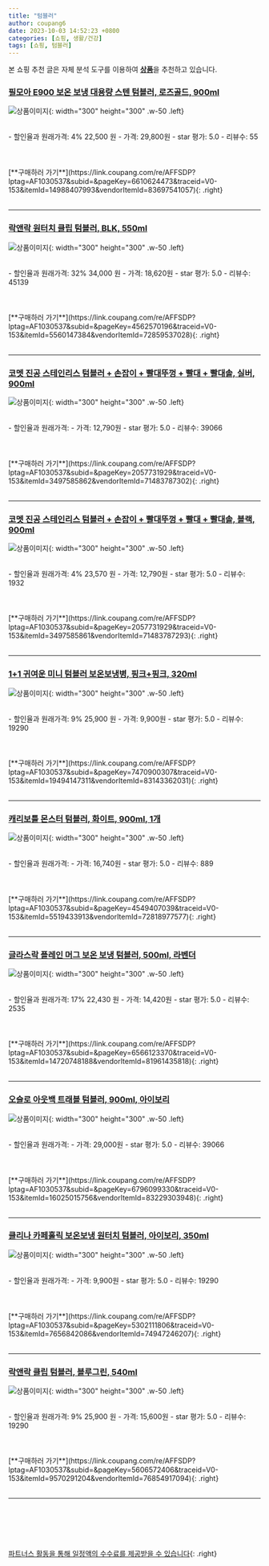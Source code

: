 ```yaml
---
title: "텀블러"
author: coupang6
date: 2023-10-03 14:52:23 +0800
categories: [쇼핑, 생활/건강]
tags: [쇼핑, 텀블러]
---
```


본 쇼핑 추천 글은 자체 분석 도구를 이용하여 [**상품**](https://link.coupang.com/a/bao1ui)을 추천하고 있습니다.

### [필모아 E900 보온 보냉 대용량 스텐 텀블러, 로즈골드, 900ml](https://link.coupang.com/re/AFFSDP?lptag=AF1030537&subid=&pageKey=6610624473&traceid=V0-153&itemId=14988407993&vendorItemId=83697541057)

![상품이미지](https://thumbnail7.coupangcdn.com/thumbnails/remote/230x230ex/image/vendor_inventory/5565/91f4f4f4efddb79f83ff8a96866862ba7b19ae2a2ae58b4e7ac6b3330f4b.jpg){: width="300" height="300" .w-50 .left}


<br>
- 할인율과 원래가격: 4%  22,500   원
- 가격: 29,800원
- star 평가: 5.0
- 리뷰수: 55
<br>
<br>
<br>
<br>
[**구매하러 가기**](https://link.coupang.com/re/AFFSDP?lptag=AF1030537&subid=&pageKey=6610624473&traceid=V0-153&itemId=14988407993&vendorItemId=83697541057){: .right}
<br>
<br>

---

### [락앤락 원터치 클립 텀블러, BLK, 550ml](https://link.coupang.com/re/AFFSDP?lptag=AF1030537&subid=&pageKey=4562570196&traceid=V0-153&itemId=5560147384&vendorItemId=72859537028)

![상품이미지](https://thumbnail6.coupangcdn.com/thumbnails/remote/230x230ex/image/retail/images/8400867346693352-8568370f-31c0-4210-8e6c-a09288e742ce.jpg){: width="300" height="300" .w-50 .left}


<br>
- 할인율과 원래가격: 32%  34,000   원
- 가격: 18,620원
- star 평가: 5.0
- 리뷰수: 45139
<br>
<br>
<br>
<br>
[**구매하러 가기**](https://link.coupang.com/re/AFFSDP?lptag=AF1030537&subid=&pageKey=4562570196&traceid=V0-153&itemId=5560147384&vendorItemId=72859537028){: .right}
<br>
<br>

---

### [코멧 진공 스테인리스 텀블러 + 손잡이 + 빨대뚜껑 + 빨대 + 빨대솔, 실버, 900ml](https://link.coupang.com/re/AFFSDP?lptag=AF1030537&subid=&pageKey=2057731929&traceid=V0-153&itemId=3497585862&vendorItemId=71483787302)

![상품이미지](https://thumbnail10.coupangcdn.com/thumbnails/remote/230x230ex/image/retail/images/243346504586162-324de04d-af53-4115-bd11-1b3c0fd23949.jpg){: width="300" height="300" .w-50 .left}


<br>
- 할인율과 원래가격: 
- 가격: 12,790원
- star 평가: 5.0
- 리뷰수: 39066
<br>
<br>
<br>
<br>
[**구매하러 가기**](https://link.coupang.com/re/AFFSDP?lptag=AF1030537&subid=&pageKey=2057731929&traceid=V0-153&itemId=3497585862&vendorItemId=71483787302){: .right}
<br>
<br>

---

### [코멧 진공 스테인리스 텀블러 + 손잡이 + 빨대뚜껑 + 빨대 + 빨대솔, 블랙, 900ml](https://link.coupang.com/re/AFFSDP?lptag=AF1030537&subid=&pageKey=2057731929&traceid=V0-153&itemId=3497585861&vendorItemId=71483787293)

![상품이미지](https://thumbnail10.coupangcdn.com/thumbnails/remote/230x230ex/image/retail/images/243368716857252-8eac65e4-1f90-4676-aedc-8eb360124ca1.jpg){: width="300" height="300" .w-50 .left}


<br>
- 할인율과 원래가격: 4%  23,570   원
- 가격: 12,790원
- star 평가: 5.0
- 리뷰수: 1932
<br>
<br>
<br>
<br>
[**구매하러 가기**](https://link.coupang.com/re/AFFSDP?lptag=AF1030537&subid=&pageKey=2057731929&traceid=V0-153&itemId=3497585861&vendorItemId=71483787293){: .right}
<br>
<br>

---

### [1+1 귀여운 미니 텀블러 보온보냉병, 핑크+핑크, 320ml](https://link.coupang.com/re/AFFSDP?lptag=AF1030537&subid=&pageKey=7470900307&traceid=V0-153&itemId=19494147311&vendorItemId=83143362031)

![상품이미지](https://thumbnail8.coupangcdn.com/thumbnails/remote/230x230ex/image/vendor_inventory/cf08/35d528c1c153d2b4ee2e6ebb663aa5c1400734b0ffadcec36915de9589d6.jpg){: width="300" height="300" .w-50 .left}


<br>
- 할인율과 원래가격: 9%  25,900   원
- 가격: 9,900원
- star 평가: 5.0
- 리뷰수: 19290
<br>
<br>
<br>
<br>
[**구매하러 가기**](https://link.coupang.com/re/AFFSDP?lptag=AF1030537&subid=&pageKey=7470900307&traceid=V0-153&itemId=19494147311&vendorItemId=83143362031){: .right}
<br>
<br>

---

### [캐리보틀 몬스터 텀블러, 화이트, 900ml, 1개](https://link.coupang.com/re/AFFSDP?lptag=AF1030537&subid=&pageKey=4549407039&traceid=V0-153&itemId=5519433913&vendorItemId=72818977577)

![상품이미지](https://thumbnail10.coupangcdn.com/thumbnails/remote/230x230ex/image/retail/images/8404211704184859-8751bfcc-a729-4e49-8980-543b5b375ac0.png){: width="300" height="300" .w-50 .left}


<br>
- 할인율과 원래가격: 
- 가격: 16,740원
- star 평가: 5.0
- 리뷰수: 889
<br>
<br>
<br>
<br>
[**구매하러 가기**](https://link.coupang.com/re/AFFSDP?lptag=AF1030537&subid=&pageKey=4549407039&traceid=V0-153&itemId=5519433913&vendorItemId=72818977577){: .right}
<br>
<br>

---

### [글라스락 플레인 머그 보온 보냉 텀블러, 500ml, 라벤더](https://link.coupang.com/re/AFFSDP?lptag=AF1030537&subid=&pageKey=6566123370&traceid=V0-153&itemId=14720748188&vendorItemId=81961435818)

![상품이미지](https://thumbnail9.coupangcdn.com/thumbnails/remote/230x230ex/image/retail/images/1405459129584761-fc54337f-41eb-4715-a8ba-0e749a8ea28f.jpg){: width="300" height="300" .w-50 .left}


<br>
- 할인율과 원래가격: 17%  22,430   원
- 가격: 14,420원
- star 평가: 5.0
- 리뷰수: 2535
<br>
<br>
<br>
<br>
[**구매하러 가기**](https://link.coupang.com/re/AFFSDP?lptag=AF1030537&subid=&pageKey=6566123370&traceid=V0-153&itemId=14720748188&vendorItemId=81961435818){: .right}
<br>
<br>

---

### [오슬로 아웃백 트래블 텀블러, 900ml, 아이보리](https://link.coupang.com/re/AFFSDP?lptag=AF1030537&subid=&pageKey=6796099330&traceid=V0-153&itemId=16025015756&vendorItemId=83229303948)

![상품이미지](https://thumbnail6.coupangcdn.com/thumbnails/remote/230x230ex/image/retail/images/2022/09/23/17/4/a10015db-addc-4de9-959a-a2fcd5de93be.jpg){: width="300" height="300" .w-50 .left}


<br>
- 할인율과 원래가격: 
- 가격: 29,000원
- star 평가: 5.0
- 리뷰수: 39066
<br>
<br>
<br>
<br>
[**구매하러 가기**](https://link.coupang.com/re/AFFSDP?lptag=AF1030537&subid=&pageKey=6796099330&traceid=V0-153&itemId=16025015756&vendorItemId=83229303948){: .right}
<br>
<br>

---

### [클리나 카페홀릭 보온보냉 원터치 텀블러, 아이보리, 350ml](https://link.coupang.com/re/AFFSDP?lptag=AF1030537&subid=&pageKey=5302111806&traceid=V0-153&itemId=7656842086&vendorItemId=74947246207)

![상품이미지](https://thumbnail7.coupangcdn.com/thumbnails/remote/230x230ex/image/rs_quotation_api/l6cs8wc3/0c8b8955688d4b0e911d2beb37cf408f.jpg){: width="300" height="300" .w-50 .left}


<br>
- 할인율과 원래가격: 
- 가격: 9,900원
- star 평가: 5.0
- 리뷰수: 19290
<br>
<br>
<br>
<br>
[**구매하러 가기**](https://link.coupang.com/re/AFFSDP?lptag=AF1030537&subid=&pageKey=5302111806&traceid=V0-153&itemId=7656842086&vendorItemId=74947246207){: .right}
<br>
<br>

---

### [락앤락 클립 텀블러, 블루그린, 540ml](https://link.coupang.com/re/AFFSDP?lptag=AF1030537&subid=&pageKey=5606572406&traceid=V0-153&itemId=9570291204&vendorItemId=76854917094)

![상품이미지](https://thumbnail10.coupangcdn.com/thumbnails/remote/230x230ex/image/retail/images/2021/06/23/11/1/77b2cc5e-a885-4916-98db-0a8fb47984ed.jpg){: width="300" height="300" .w-50 .left}


<br>
- 할인율과 원래가격: 9%  25,900   원
- 가격: 15,600원
- star 평가: 5.0
- 리뷰수: 19290
<br>
<br>
<br>
<br>
[**구매하러 가기**](https://link.coupang.com/re/AFFSDP?lptag=AF1030537&subid=&pageKey=5606572406&traceid=V0-153&itemId=9570291204&vendorItemId=76854917094){: .right}
<br>
<br>

---
<br><br><br><br><br> [파트너스 활동을 통해 일정액의 수수료를 제공받을 수 있습니다](https://link.coupang.com/a/bao1ui){: .right}